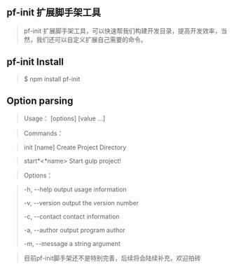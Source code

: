 ## pf-init 扩展脚手架工具
>pf-init 扩展脚手架工具，可以快速帮我们构建开发目录，提高开发效率，当然，我们还可以自定义扩展自己需要的命令。

## pf-init Install
>$ npm install pf-init

## Option parsing

>Usage： [options] [value ...]

>Commands：

>	init [name]    Create Project Directory

>	start*<*name>   Start gulp project!

>Options：

>	-h, --help         output usage information
>	
>	-v, --version      output the version number
>	
>	-c, --contact      contact information
>	
>	-a, --author       output program author
>	
>	-m, --message <string>    a string argument



>目前pf-init脚手架还不是特别完善，后续将会陆续补充，欢迎拍砖